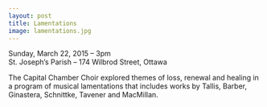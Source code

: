 ```yaml
---
layout: post
title: Lamentations
image: lamentations.jpg
---
```


Sunday, March 22, 2015 – 3pm     
St. Joseph’s Parish – 174 Wilbrod Street, Ottawa       

The Capital Chamber Choir explored themes of loss, renewal and healing in a program of musical lamentations that includes works by Tallis, Barber, Ginastera, Schnittke, Tavener and MacMillan.

